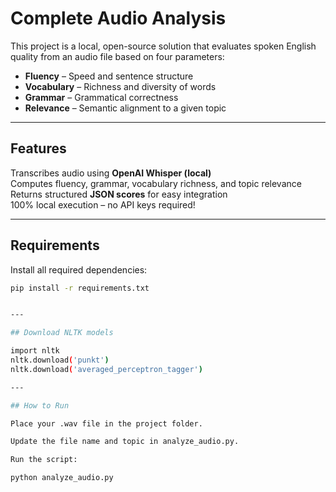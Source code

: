 # Complete Audio Analysis

This project is a local, open-source solution that evaluates spoken English quality from an audio file based on four parameters:

- **Fluency** – Speed and sentence structure
- **Vocabulary** – Richness and diversity of words
- **Grammar** – Grammatical correctness
- **Relevance** – Semantic alignment to a given topic

---

## Features

Transcribes audio using **OpenAI Whisper (local)**  
Computes fluency, grammar, vocabulary richness, and topic relevance  
Returns structured **JSON scores** for easy integration  
100% local execution – no API keys required!

---

## Requirements

Install all required dependencies:

```bash
pip install -r requirements.txt


---

## Download NLTK models

import nltk
nltk.download('punkt')
nltk.download('averaged_perceptron_tagger')

---

## How to Run

Place your .wav file in the project folder.

Update the file name and topic in analyze_audio.py.

Run the script:

python analyze_audio.py